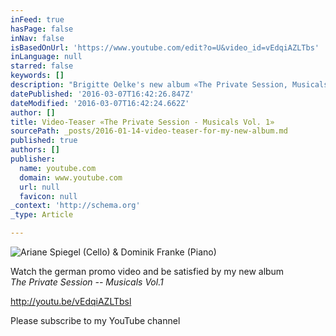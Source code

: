 ```yaml
---
inFeed: true
hasPage: false
inNav: false
isBasedOnUrl: 'https://www.youtube.com/edit?o=U&video_id=vEdqiAZLTbs'
inLanguage: null
starred: false
keywords: []
description: "Brigitte Oelke's new album «The Private Session, Musicals Vol.1»"
datePublished: '2016-03-07T16:42:26.847Z'
dateModified: '2016-03-07T16:42:24.662Z'
author: []
title: Video-Teaser «The Private Session - Musicals Vol. 1»
sourcePath: _posts/2016-01-14-video-teaser-for-my-new-album.md
published: true
authors: []
publisher:
  name: youtube.com
  domain: www.youtube.com
  url: null
  favicon: null
_context: 'http://schema.org'
_type: Article

---
```

![Ariane Spiegel (Cello) & Dominik Franke (Piano)](https://s3-us-west-2.amazonaws.com/the-grid-img/p/20a4a4925e251651d18e0fa4339e22927b3f9445.gif)

Watch the german promo video and be satisfied by my new album   
_The Private Session -- Musicals Vol.1_

http://youtu.be/vEdqiAZLTbsl

Please subscribe to my YouTube channel